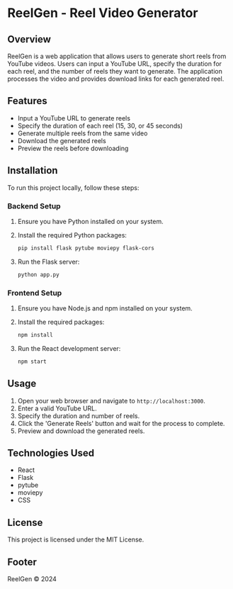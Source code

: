 # ReelGen - Reel Video Generator

## Overview

ReelGen is a web application that allows users to generate short reels from YouTube videos. Users can input a YouTube URL, specify the duration for each reel, and the number of reels they want to generate. The application processes the video and provides download links for each generated reel.

## Features

- Input a YouTube URL to generate reels
- Specify the duration of each reel (15, 30, or 45 seconds)
- Generate multiple reels from the same video
- Download the generated reels
- Preview the reels before downloading

## Installation

To run this project locally, follow these steps:

### Backend Setup

1. Ensure you have Python installed on your system.
2. Install the required Python packages:

    ```bash
    pip install flask pytube moviepy flask-cors
    ```

3. Run the Flask server:

    ```bash
    python app.py
    ```

### Frontend Setup

1. Ensure you have Node.js and npm installed on your system.
2. Install the required packages:

    ```bash
    npm install
    ```

3. Run the React development server:

    ```bash
    npm start
    ```

## Usage

1. Open your web browser and navigate to `http://localhost:3000`.
2. Enter a valid YouTube URL.
3. Specify the duration and number of reels.
4. Click the 'Generate Reels' button and wait for the process to complete.
5. Preview and download the generated reels.

## Technologies Used

- React
- Flask
- pytube
- moviepy
- CSS

## License

This project is licensed under the MIT License.

## Footer

ReelGen &copy; 2024
